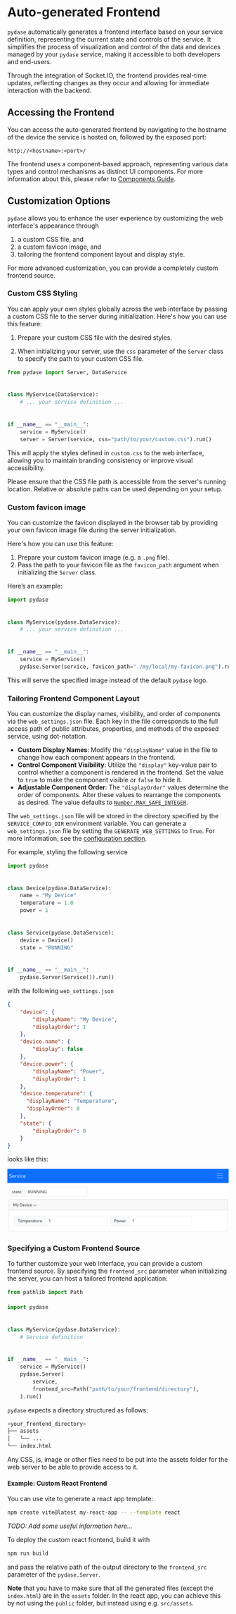# Auto-generated Frontend

`pydase` automatically generates a frontend interface based on your service definition, representing the current state and controls of the service.
It simplifies the process of visualization and control of the data and devices managed by your `pydase` service, making it accessible to both developers and end-users.

Through the integration of Socket.IO, the frontend provides real-time updates, reflecting changes as they occur and allowing for immediate interaction with the backend.


## Accessing the Frontend

You can access the auto-generated frontend by navigating to the hostname of the device the service is hosted on, followed by the exposed port:

```
http://<hostname>:<port>/
```

The frontend uses a component-based approach, representing various data types and control mechanisms as distinct UI components. For more information about this, please refer to [Components Guide](../Components.md).

## Customization Options

`pydase` allows you to enhance the user experience by customizing the web interface's appearance through

1. a custom CSS file, and
2. a custom favicon image, and
3. tailoring the frontend component layout and display style.

For more advanced customization, you can provide a completely custom frontend source.

### Custom CSS Styling

You can apply your own styles globally across the web interface by passing a custom CSS file to the server during initialization.
Here's how you can use this feature:

1. Prepare your custom CSS file with the desired styles.

2. When initializing your server, use the `css` parameter of the `Server` class to specify the path to your custom CSS file.

```python
from pydase import Server, DataService


class MyService(DataService):
    # ... your service definition ...


if __name__ == "__main__":
    service = MyService()
    server = Server(service, css="path/to/your/custom.css").run()
```

This will apply the styles defined in `custom.css` to the web interface, allowing you to maintain branding consistency or improve visual accessibility.

Please ensure that the CSS file path is accessible from the server's running location. Relative or absolute paths can be used depending on your setup.


### Custom favicon image

You can customize the favicon displayed in the browser tab by providing your own favicon image file during the server initialization.

Here's how you can use this feature:

1. Prepare your custom favicon image (e.g. a `.png` file).
2. Pass the path to your favicon file as the `favicon_path` argument when initializing the `Server` class.

Here’s an example:

```python
import pydase


class MyService(pydase.DataService):
    # ... your service definition ...


if __name__ == "__main__":
    service = MyService()
    pydase.Server(service, favicon_path="./my/local/my-favicon.png").run()
```

This will serve the specified image instead of the default `pydase` logo.


### Tailoring Frontend Component Layout

You can customize the display names, visibility, and order of components via the `web_settings.json` file.
Each key in the file corresponds to the full access path of public attributes, properties, and methods of the exposed service, using dot-notation.

- **Custom Display Names**: Modify the `"displayName"` value in the file to change how each component appears in the frontend.
- **Control Component Visibility**: Utilize the `"display"` key-value pair to control whether a component is rendered in the frontend. Set the value to `true` to make the component visible or `false` to hide it.
- **Adjustable Component Order**: The `"displayOrder"` values determine the order of components. Alter these values to rearrange the components as desired. The value defaults to [`Number.MAX_SAFE_INTEGER`](https://developer.mozilla.org/en-US/docs/Web/JavaScript/Reference/Global_Objects/Number/MAX_SAFE_INTEGER).

The `web_settings.json` file will be stored in the directory specified by the `SERVICE_CONFIG_DIR` environment variable. You can generate a `web_settings.json` file by setting the `GENERATE_WEB_SETTINGS` to `True`. For more information, see the [configuration section](../Configuration).

For example, styling the following service 

```python
import pydase


class Device(pydase.DataService):
    name = "My Device"
    temperature = 1.0
    power = 1


class Service(pydase.DataService):
    device = Device()
    state = "RUNNING"


if __name__ == "__main__":
    pydase.Server(Service()).run()
```

with the following `web_settings.json`

```json
{
    "device": {
        "displayName": "My Device",
        "displayOrder": 1
    },
    "device.name": {
        "display": false
    },
    "device.power": {
        "displayName": "Power",
        "displayOrder": 1
    },
    "device.temperature": {
      "displayName": "Temperature",
      "displayOrder": 0
    },
    "state": {
        "displayOrder": 0
    }
}
```

looks like this:

![Tailoring frontend component layout](../../images/Tailoring_frontend_component_layout.png)

### Specifying a Custom Frontend Source

To further customize your web interface, you can provide a custom frontend source.
By specifying the `frontend_src` parameter when initializing the server, you can host a tailored frontend application:

```python
from pathlib import Path

import pydase


class MyService(pydase.DataService):
    # Service definition


if __name__ == "__main__":
    service = MyService()
    pydase.Server(
        service,
        frontend_src=Path("path/to/your/frontend/directory"),
    ).run()
```

`pydase` expects a directory structured as follows:

```bash  title="Frontend directory structure"
<your_frontend_directory>
├── assets
│   └── ...
└── index.html
```

Any CSS, js, image or other files need to be put into the assets folder for the web server to be able to provide access to it.

#### Example: Custom React Frontend

You can use vite to generate a react app template:

```bash
npm create vite@latest my-react-app -- --template react
```

*TODO: Add some useful information here...*

To deploy the custom react frontend, build it with

```bash
npm run build
```

and pass the relative path of the output directory to the `frontend_src` parameter of the `pydase.Server`.

**Note** that you have to make sure that all the generated files (except the `index.html`) are in the `assets` folder. In the react app, you can achieve this by not using the `public` folder, but instead using e.g. `src/assets`.
